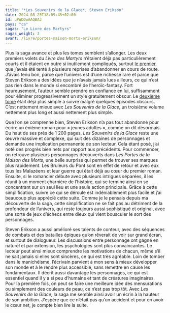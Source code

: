 ```yaml
---
title: "*Les Souvenirs de la Glace*, Steven Erikson"
date: 2024-08-25T18:09:45+02:00
id: uPWDDwAAQBAJ
pays: "ca"
sagas: "Le Livre des Martyrs"
sagas_weight: 3
avant: /livre/portes-maison-morts-erikson/
---
```


Plus la saga avance et plus les tomes semblent s’allonger. Les deux premiers volets du *Livre des Martyrs* n’étaient déjà pas particulièrement courts et il étaient en outre si inutilement compliqués, surtout [le premier](/livre/jardins-lune-erikson/), que j’avais été tenté à plusieurs reprises d’abandonner en cours de route. J’avais tenu bon, parce que l’univers est d’une richesse rare et parce que Steven Erikson a des idées que je n’avais jamais lues ailleurs, ce qui n’est pas rien dans le monde si encombré de l’heroïc-fantasy. Fort heureusement, l’auteur semble prendre en confiance en lui, suffisamment pour éliminer progressivement un style gratuitement obscur. Le [deuxième tome](/livre/jardins-lune-erikson/) était déjà plus simple à suivre malgré quelques épisodes obscurs. C’est nettement mieux avec *Les Souvenirs de la Glace*, un troisième volume nettement plus long et aussi nettement plus simple.

Que l’on se comprenne bien, Steven Erikson n’a pas tout abandonné pour écrire un énième roman pour « jeunes adultes », comme on dit désormais. Du haut de ses près de 1 200 pages, *Les Souvenirs de la Glace* reste une œuvre massive et complexe, qui suit des dizaines de personnages et demande une implication permanente de son lecteur. Cela étant posé, j’ai noté des progrès bien nets par rapport aux précédents. Pour commencer, on retrouve plusieurs personnages découverts dans *‌Les Portes de la Maison des Morts*, une belle surprise qui permet de trouver ses marques plus rapidement. Les Bruleurs du Pont sont en effet de retour et avec eux tous les Malazéens et leur guerre qui était déjà au cœur du premier roman. Ensuite, si le romancier débute avec plusieurs intrigues séparées, il les réunit à un moment charnière de l’histoire, qui se termine ainsi en se concentrant sur un seul lieu et une seule action principale. Grâce à cette simplification, suivre ce qui se déroule est indéniablement plus facile et j’ai beaucoup plus apprécié cette suite. Comme je le pensais depuis ma découverte de la saga, cette simplification ne se fait pas au détriment de la profondeur de l’univers, qui reste toujours aussi sophistiqué et original, avec une sorte de jeux d’échecs entre dieux qui vient bousculer le sort des personnages.

Steven Erikson a aussi amélioré ses talents de conteur, avec des séquences de combats et des batailles épiques qu’on rêverait de voir sur grand écran, et surtout de dialogueur. Les discussions entre personnage ont gagné en naturel et par extension, les psychologies sont plus convaincantes. Le lecteur peut ainsi mieux comprendre les motivations de chacun, même s’il ne sait jamais si elles sont sincères, ce qui est très agréable. Loin de tomber dans le manichéisme, l’écrivain parvient à mon sens à mieux développer son monde et à le rendre plus accessible, sans remettre en cause les fondamentaux. Il décrit aussi davantage les personnages, ce qui est essentiel quand il y a si peu d’humains et tant de créatures imaginaires. Pour la première fois, on peut se faire une meilleure idée des mensurations ou simplement des couleurs de peau, ce n’est pas trop tôt. Avec *Les Souvenirs de la Glace*, la saga me semble ainsi avoir un écrin à la hauteur de son ambition. J’espère que ce n’était pas qu’un accident et pour en avoir le cœur net, je compte bien lire la suite.